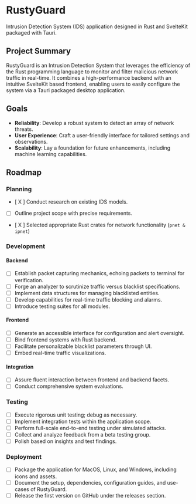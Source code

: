 # RustyGuard

Intrusion Detection System (IDS) application designed in Rust and SvelteKit packaged with Tauri.

## Project Summary

RustyGuard is an Intrusion Detection System that leverages the efficiency of the Rust programming language to monitor and filter malicious network traffic in real-time. It combines a high-performance backend with an intuitive SvelteKit based frontend, enabling users to easily configure the system via a Tauri packaged desktop application.

## Goals

- **Reliability**: Develop a robust system to detect an array of network threats.
- **User Experience**: Craft a user-friendly interface for tailored settings and observations.
- **Scalability**: Lay a foundation for future enhancements, including machine learning capabilities.

## Roadmap

### Planning

- [ X ] Conduct research on existing IDS models.
- [ ] Outline project scope with precise requirements.
- [ X ] Selected appropriate Rust crates for network functionality (`pnet & ipnet`)

### Development

#### Backend

- [ ] Establish packet capturing mechanics, echoing packets to terminal for verification.
- [ ] Forge an analyzer to scrutinize traffic versus blacklist specifications.
- [ ] Implement data structures for managing blacklisted entities.
- [ ] Develop capabilities for real-time traffic blocking and alarms.
- [ ] Introduce testing suites for all modules.

#### Frontend

- [ ] Generate an accessible interface for configuration and alert oversight.
- [ ] Bind frontend systems with Rust backend.
- [ ] Facilitate personalizable blacklist parameters through UI.
- [ ] Embed real-time traffic visualizations.

#### Integration

- [ ] Assure fluent interaction between frontend and backend facets.
- [ ] Conduct comprehensive system evaluations.

### Testing

- [ ] Execute rigorous unit testing; debug as necessary.
- [ ] Implement integration tests within the application scope.
- [ ] Perform full-scale end-to-end testing under simulated attacks.
- [ ] Collect and analyze feedback from a beta testing group.
- [ ] Polish based on insights and test findings.

### Deployment

- [ ] Package the application for MacOS, Linux, and Windows, including icons and assets.
- [ ] Document the setup, dependencies, configuration guides, and use-cases of RustyGuard.
- [ ] Release the first version on GitHub under the releases section.
